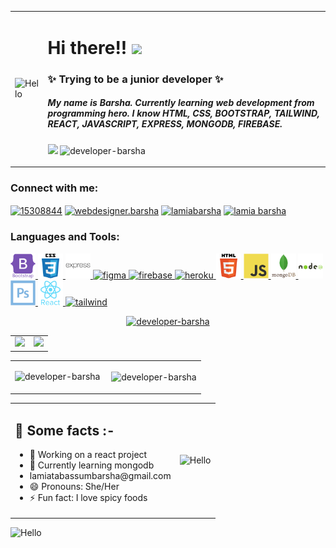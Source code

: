 <table align="center" border="0px">
<tr>
  <td>
    <img src='https://www.newlife-ivf.co.uk/assets/images/neli-animation-landing.gif' alt='Hello'/>
  </td>
  <td>
    <h1> Hi there!! <img src="https://raw.githubusercontent.com/MartinHeinz/MartinHeinz/master/wave.gif" width="30px"></h1>
    <h3>✨ Trying to be a junior developer ✨</h3>
    <h5>My name is Barsha. Currently learning web development from programming hero. I know HTML, CSS, BOOTSTRAP, TAILWIND, REACT, JAVASCRIPT, EXPRESS, MONGODB, FIREBASE.</h5>
    <p>
      <img src="https://img.shields.io/github/followers/developer-barsha?style=social">
      <img src="https://komarev.com/ghpvc/?username=developer-barsha&label=Profile%20views&color=0e75b6&style=flat" alt="developer-barsha" />       </p>
  </td>
</tr>
 </table>

<h3 align="left">Connect with me:</h3>
<p align="left">
<a href="https://stackoverflow.com/users/15308844" target="blank"><img align="center" src="https://raw.githubusercontent.com/rahuldkjain/github-profile-readme-generator/master/src/images/icons/Social/stack-overflow.svg" alt="15308844" height="30" width="40" /></a>
<a href="https://fb.com/webdesigner.barsha" target="blank"><img align="center" src="https://raw.githubusercontent.com/rahuldkjain/github-profile-readme-generator/master/src/images/icons/Social/facebook.svg" alt="webdesigner.barsha" height="30" width="40" /></a>
<a href="https://instagram.com/lamiabarsha" target="blank"><img align="center" src="https://raw.githubusercontent.com/rahuldkjain/github-profile-readme-generator/master/src/images/icons/Social/instagram.svg" alt="lamiabarsha" height="30" width="40" /></a>
<a href="https://www.youtube.com/c/lamia barsha" target="blank"><img align="center" src="https://raw.githubusercontent.com/rahuldkjain/github-profile-readme-generator/master/src/images/icons/Social/youtube.svg" alt="lamia barsha" height="30" width="40" /></a>
</p>

<h3 align="left">Languages and Tools:</h3>
<p align="left"> <a href="https://getbootstrap.com" target="_blank" rel="noreferrer"> <img src="https://raw.githubusercontent.com/devicons/devicon/master/icons/bootstrap/bootstrap-plain-wordmark.svg" alt="bootstrap" width="40" height="40"/> </a> <a href="https://www.w3schools.com/css/" target="_blank" rel="noreferrer"> <img src="https://raw.githubusercontent.com/devicons/devicon/master/icons/css3/css3-original-wordmark.svg" alt="css3" width="40" height="40"/> </a> <a href="https://expressjs.com" target="_blank" rel="noreferrer"> <img src="https://raw.githubusercontent.com/devicons/devicon/master/icons/express/express-original-wordmark.svg" alt="express" width="40" height="40"/> </a> <a href="https://www.figma.com/" target="_blank" rel="noreferrer"> <img src="https://www.vectorlogo.zone/logos/figma/figma-icon.svg" alt="figma" width="40" height="40"/> </a> <a href="https://firebase.google.com/" target="_blank" rel="noreferrer"> <img src="https://www.vectorlogo.zone/logos/firebase/firebase-icon.svg" alt="firebase" width="40" height="40"/> </a> <a href="https://heroku.com" target="_blank" rel="noreferrer"> <img src="https://www.vectorlogo.zone/logos/heroku/heroku-icon.svg" alt="heroku" width="40" height="40"/> </a> <a href="https://www.w3.org/html/" target="_blank" rel="noreferrer"> <img src="https://raw.githubusercontent.com/devicons/devicon/master/icons/html5/html5-original-wordmark.svg" alt="html5" width="40" height="40"/> </a> <a href="https://developer.mozilla.org/en-US/docs/Web/JavaScript" target="_blank" rel="noreferrer"> <img src="https://raw.githubusercontent.com/devicons/devicon/master/icons/javascript/javascript-original.svg" alt="javascript" width="40" height="40"/> </a> <a href="https://www.mongodb.com/" target="_blank" rel="noreferrer"> <img src="https://raw.githubusercontent.com/devicons/devicon/master/icons/mongodb/mongodb-original-wordmark.svg" alt="mongodb" width="40" height="40"/> </a> <a href="https://nodejs.org" target="_blank" rel="noreferrer"> <img src="https://raw.githubusercontent.com/devicons/devicon/master/icons/nodejs/nodejs-original-wordmark.svg" alt="nodejs" width="40" height="40"/> </a> <a href="https://www.photoshop.com/en" target="_blank" rel="noreferrer"> <img src="https://raw.githubusercontent.com/devicons/devicon/master/icons/photoshop/photoshop-line.svg" alt="photoshop" width="40" height="40"/> </a> <a href="https://reactjs.org/" target="_blank" rel="noreferrer"> <img src="https://raw.githubusercontent.com/devicons/devicon/master/icons/react/react-original-wordmark.svg" alt="react" width="40" height="40"/> </a> <a href="https://tailwindcss.com/" target="_blank" rel="noreferrer"> <img src="https://www.vectorlogo.zone/logos/tailwindcss/tailwindcss-icon.svg" alt="tailwind" width="40" height="40"/> </a> </p>


<p align="center"> <a href="https://github.com/ryo-ma/github-profile-trophy"><img src="https://github-profile-trophy.vercel.app/?username=developer-barsha" alt="developer-barsha" /></a> </p>

<table>
  <tr>
    <td><img src="https://github-readme-stats.vercel.app/api/top-langs/?username=developer-barsha&theme=compact"/></td>
    <td><img src="https://github-readme-stats.vercel.app/api?username=developer-barsha&show_icons=true&title_color=a189ff&icon_color=34abeb&text_color=f5618d&bg_color=151515"/></td>
  </tr>
</table>
<!-- <p>&nbsp; -->

<table>
  <tr>
    <td><img src="https://github-readme-streak-stats.herokuapp.com/?user=developer-barsha&" alt="developer-barsha" /></td>
    <td><p>&nbsp;<img align="center" src="https://github-readme-stats.vercel.app/api?username=developer-barsha&show_icons=true&locale=en" alt="developer-barsha" /></p></td>
  </tr>
</table>


<!-- <img src="https://github-readme-stats.vercel.app/api?username=developer-barsha&show_icons=true&title_color=ffffff&icon_color=34abeb&text_color=daf7dc&bg_color=151515"/> -->
  
  <table>
  <tr>
    <td>
      <h2>🦋 Some facts :-</h2>
      <ul>
        <li>🔭 Working on a react project</li>
        <li>🌱 Currently learning mongodb</li>
        <li>lamiatabassumbarsha@gmail.com</li>
        <li>😄 Pronouns: She/Her</li>
        <li>⚡ Fun fact: I love spicy foods</li>
      </ul> 
    </td>
    <td><img src='https://user-images.githubusercontent.com/22479692/123986644-65364080-d9be-11eb-8f4f-857c21e774fb.gif' alt='Hello'/></td>
  </tr>
</table>



<img src='https://cdn.dribbble.com/users/846207/screenshots/9192312/office-desk-animation.gif' alt='Hello'/>
